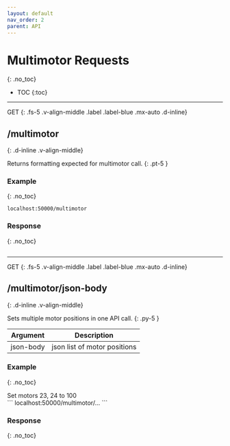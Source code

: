 ```yaml
---
layout: default
nav_order: 2
parent: API
---
```


# Multimotor Requests
{: .no_toc}

- TOC
{:toc}

---
GET
{: .fs-5 .v-align-middle .label .label-blue .mx-auto .d-inline}

## /multimotor
{: .d-inline .v-align-middle}

Returns formatting expected for multimotor call.
{: .pt-5 }


### Example
{: .no_toc}
```
localhost:50000/multimotor
```

### Response
{: .no_toc}
```json
```

---

GET
{: .fs-5 .v-align-middle .label .label-blue .mx-auto .d-inline}

## /multimotor/json-body
{: .d-inline .v-align-middle}

Sets multiple motor positions in one API call.
{: .py-5 }

| Argument  | Description                  |
|-----------|------------------------------|
| json-body | json list of motor positions |

### Example
{: .no_toc}
<div class="code-example" markdown="1">
Set motors 23, 24 to 100
</div>
```
localhost:50000/multimotor/...
```

### Response
{: .no_toc}
```json
```

